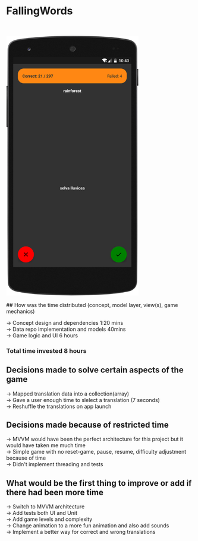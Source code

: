 # FallingWords

<br/>
<p float="left">
<img src="/img/fallingwords.png" height="700" alt="Users list">
</p

<br/>
## How was the time distributed (concept, model layer, view(s), game mechanics)

-> Concept design and dependencies 1:20 mins
<br/>
-> Data repo implementation and models 40mins
<br/>
-> Game logic and UI 6 hours

### Total time invested 8 hours

## Decisions made to solve certain aspects of the game
-> Mapped translation data into a collection(array)
<br/>
-> Gave a user enough time to slelect a translation (7 seconds)
<br/>
-> Reshuffle the translations on app launch

## Decisions made because of restricted time
-> MVVM would have been the perfect architecture for this project but it would have taken me much time
<br/>
-> Simple game with no reset-game, pause, resume, difficulty adjustment because of time
<br/>
-> Didn't implement threading and tests

## What would be the first thing to improve or add if there had been more time
-> Switch to MVVM architecture
<br/>
-> Add tests both UI and Unit
<br/>
-> Add game levels and complexity
<br/>
-> Change animation to a more fun animation and also add sounds
<br/>
-> Implement a better way for correct and wrong translations
